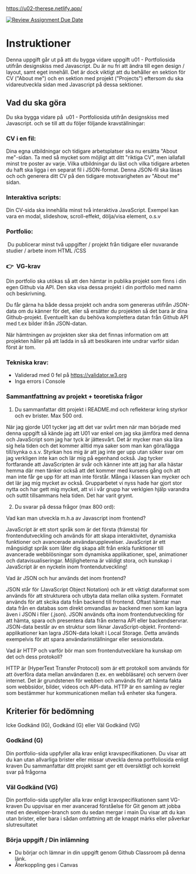 https://u02-therese.netlify.app/

[![Review Assignment Due Date](https://classroom.github.com/assets/deadline-readme-button-22041afd0340ce965d47ae6ef1cefeee28c7c493a6346c4f15d667ab976d596c.svg)](https://classroom.github.com/a/Y0f03qEq)
# Instruktioner

Denna uppgift går ut på att du bygga vidare uppgift u01 - Portfoliosida utifrån designskiss med Javascript. Du är nu fri att ändra till egen design / layout, samt eget innehåll. Det är dock viktigt att du behåller en sektion för CV ("About me") och en sektion med projekt ("Projects") eftersom du ska vidareutveckla sidan med Javascript på dessa sektioner. 

## Vad du ska göra

Du ska bygga vidare på  u01 - Portfoliosida utifrån designskiss med Javascript. och se till att du följer följande kravställningar: 

### CV i en fil:
Dina egna utbildningar och tidigare arbetsplatser ska nu ersätta "About me"-sidan. Ta med så mycket som möjligt att ditt "riktiga CV", men iallafall minst tre poster av varje.
Vilka utbildningar du läst och vilka tidigare arbeten du haft ska ligga i en separat fil i JSON-format. Denna JSON-fil ska läsas och och generera ditt CV på den tidigare motsvarigheten av "About me" sidan.


### Interaktiva scripts:
Din CV-sida ska innehålla minst två interaktiva JavaScript. Exempel kan vara en modal, slideshow, scroll-effekt, dölja/visa element, o.s.v

### Portfolio:
 Du publicerar minst två uppgifter / projekt från tidigare eller nuvarande studier / arbete inom HTML /CSS

### 👉  VG-krav

Din portfolio ska utökas så att den hämtar in publika projekt som finns i din egen Github via API. Den ska visa dessa projekt i din portfolio med namn och beskrivning.

Du får gärna ha både dessa projekt och andra som genereras utifrån JSON-data om du känner för det, eller så ersätter du projekten så det bara är dina Github-projekt. Eventuellt kan du behöva komplettera datan från Github API med t.ex bilder ifrån JSON-datan.

När hämtningen av projekten sker ska det finnas information om att projekten håller på att ladda in så att besökaren inte undrar varför sidan först är tom.

### Tekniska krav:
* Validerad med 0 fel på https://validator.w3.org
* Inga errors i Console

### Sammantfattning av projekt + teoretiska frågor

1. Du sammanfattar ditt projekt i README.md och reflekterar kring styrkor och ev brister. Max 500 ord.

När jag gjorde U01 tycker jag att det var svårt men när man började med denna uppgift så kände jag att U01 var enkel om jag ska jämföra med denna och JavaScript som jag har tyck är jättesvårt. Det är mycker man ska lära sig hela tiden och det kommer alltid mya saker som man kan göra/lägga till/synka o.s.v. Styrkan hos mig är att jag inte ger upp utan söker svar om jag verkligen inte kan och lär mig på egenhand också. 
Jag tycker fortfarande att JavaScripten är svår och känner inte att jag har alla hästar hemma där men tänker också att det kommer med kursens gång och att man inte får ge upp för att man inte förstår. Många i klassen kan mycker och det lär jag mig mycket av också. Grupparbetet vi nyss hade har gjort stor nytta och har gett mig mycket, att vi i vår grupp har verklgien hjälp varandra och suttit tillsammans hela tiden. Det har varit grymt. 


2. Du svarar på dessa frågor (max 800 ord):

Vad kan man utveckla m.h.a av Javascript inom frontend?

JavaScript är ett stort språk som är det första (främsta) för frontendutveckling och används för att skapa interaktivitet, dynamiska funktioner och avancerade användarupplevelser.
JavaScript är ett mångsidigt språk som låter dig skapa allt från enkla funktioner till avancerade webblösningar som dynamiska applikationer, spel, animationer och datavisualiseringar. Möjligheterna är väldigt stora, och kunskap i JavaScript är en nyckeln inom frontendutveckling!

Vad är JSON och hur används det inom frontend?

JSON står för (JavaScript Object Notation) och är ett viktigt dataformat som används för att strukturera och utbyta data mellan olika system. Formatet används för att skcika data från backend till frontend. 
Oftast hämtar man data från en databas som direkt omvandlas av backend men som kan lagra även i JSON i filer (.json). 
JSON används ofta inom frontendutveckling för att hämta, spara och presentera data från externa API eller backendservrar.
JSON-data består av en struktur som liknar JavaScript-objekt.
Frontend-applikationer kan lagra JSON-data lokalt i Local Storage. Detta används exempelvis för att spara användarinställningar eller sessionsdata.

Vad är HTTP och varför bör man som frontendutvecklare ha kunskap om det och dess protokoll?

HTTP är (HyperText Transfer Protocol) som är ett protokoll som används för att överföra data mellan användaren (t.ex. en webbläsare) och servern över internet. Det är grundstenen för webben och används för att hämta fakta som webbsidor, bilder, videos och API-data.
HTTP är en samling av regler som bestämmer hur kommunicationen mellan två enheter ska fungera. 

## Kriterier för bedömning

Icke Godkänd (IG), Godkänd (G) eller Väl Godkänd (VG)

### Godkänd (G)
Din portfolio-sida uppfyller alla krav enligt kravspecifikationen.
Du visar att du kan utan allvarliga brister eller missar utveckla denna portfoliosida enligt kraven
Du sammanfattar ditt projekt samt ger ett översiktligt och korrekt svar på frågorna

### Väl Godkänd (VG)

Din portfolio-sida uppfyller alla krav enligt kravspecifikationen samt VG-kraven
Du uppvisar en mer avancerad förståelse för Git genom att jobba med en developer-branch som du sedan mergar i main
Du visar att du kan utan brister, eller bara i sådan omfattning att de knappt märks eller påverkar slutresultatet

### Börja uppgift / Din inlämning
* Du börjar och lämnar in din uppgift genom Github Classroom på denna länk.
* Återkoppling ges i Canvas











# 
